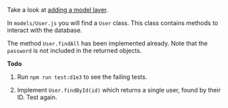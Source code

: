 Take a look at
[adding a model layer](https://tech-docs.corndel.com/express/adding-a-model-layer.html).

In `models/User.js` you will find a `User` class. This class contains methods to
interact with the database.

The method `User.findAll` has been implemented already. Note that the `password`
is not included in the returned objects.

**Todo**

1. Run `npm run test:d1e3` to see the failing tests.

2. Implement `User.findById(id)` which returns a single user, found by their ID.
   Test again.
